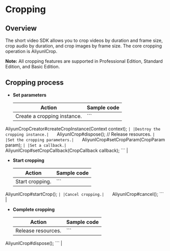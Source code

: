 # Cropping

## Overview

The short video SDK allows you to crop videos by duration and frame size, crop audio by duration, and crop images by frame size. The core cropping operation is AliyunICrop.

**Note:** All cropping features are supported in Professional Edition, Standard Edition, and Basic Edition.

## Cropping process

-   **Set parameters**

    |Action|Sample code|
    |------|-----------|
    |Create a cropping instance.|    ```
AliyunCropCreator#createCropInstance(Context context);
    ``` |
    |Destroy the cropping instance.|    ```
AliyunICrop#dispose(); // Release resources.
    ``` |
    |Set the cropping parameters.|    ```
AliyunICrop#setCropParam(CropParam param);
    ``` |
    |Set a callback.|    ```
AliyunICrop#setCropCallback(CropCallback callback);
    ``` |

-   **Start cropping**

    |Action|Sample code|
    |------|-----------|
    |Start cropping.|    ```
AliyunICrop#startCrop();
    ``` |
    |Cancel cropping.|    ```
AliyunICrop#cancel();
    ``` |

-   **Complete cropping**

    |Action|Sample code|
    |------|-----------|
    |Release resources.|    ```
AliyunICrop#dispose();
    ``` |


